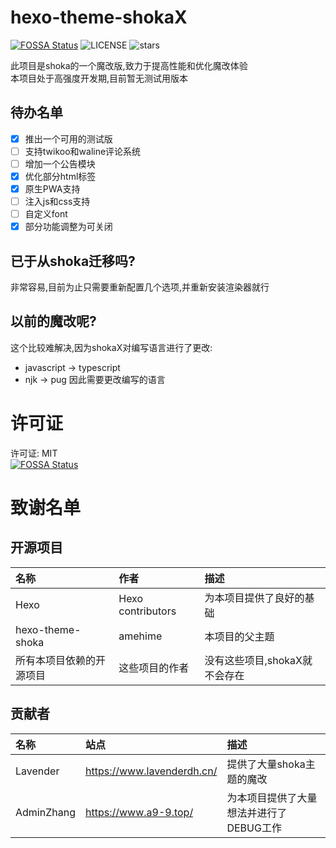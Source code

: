# hexo-theme-shokaX
[![FOSSA Status](https://app.fossa.com/api/projects/git%2Bgithub.com%2Fzkz098%2Fhexo-theme-shokaX.svg?type=shield)](https://app.fossa.com/projects/git%2Bgithub.com%2Fzkz098%2Fhexo-theme-shokaX?ref=badge_shield)
![LICENSE](	https://img.shields.io/github/license/zkz098/hexo-theme-shokaX)
![stars](https://img.shields.io/github/stars/zkz098/hexo-theme-shokaX)


此项目是shoka的一个魔改版,致力于提高性能和优化魔改体验 \
本项目处于高强度开发期,目前暂无测试用版本

## 待办名单
- [x] 推出一个可用的测试版
- [ ] 支持twikoo和waline评论系统
- [ ] 增加一个公告模块
- [x] 优化部分html标签
- [x] 原生PWA支持
- [ ] 注入js和css支持
- [ ] 自定义font
- [x] 部分功能调整为可关闭

## 已于从shoka迁移吗?
非常容易,目前为止只需要重新配置几个选项,并重新安装渲染器就行

## 以前的魔改呢?
这个比较难解决,因为shokaX对编写语言进行了更改:
- javascript -> typescript
- njk -> pug
  因此需要更改编写的语言

# 许可证
许可证: MIT \
[![FOSSA Status](https://app.fossa.com/api/projects/git%2Bgithub.com%2Fzkz098%2Fhexo-theme-shokaX.svg?type=large)](https://app.fossa.com/projects/git%2Bgithub.com%2Fzkz098%2Fhexo-theme-shokaX?ref=badge_large)

# 致谢名单
## 开源项目
| 名称               | 作者                | 描述                 |
|:-----------------|:------------------|:-------------------|
| Hexo             | Hexo contributors | 为本项目提供了良好的基础       |
| hexo-theme-shoka | amehime           | 本项目的父主题            |
| 所有本项目依赖的开源项目     | 这些项目的作者           | 没有这些项目,shokaX就不会存在 |

## 贡献者
| 名称         | 站点                         | 描述                     |
|:-----------|:---------------------------|:-----------------------|
| Lavender   | https://www.lavenderdh.cn/ | 提供了大量shoka主题的魔改        |
| AdminZhang | https://www.a9-9.top/      | 为本项目提供了大量想法并进行了DEBUG工作 |

